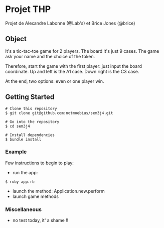 # Projet THP
Projet de Alexandre Labonne (@Lab's) et Brice Jones (@brice)


## Object
It's a tic-tac-toe game for 2 players. The board it's just 9 cases.
The game ask your name and the choice of the token.

Therefore, start the game with the first player: just input the board coordinate.
Up and left is the A1 case. Down right is the C3 case.

At the end, two options: even or one player win.

## Getting Started
```
# Clone this repository
$ git clone git@github.com:notmoebius/sem3j4.git

# Go into the repository
$ cd sem3j4

# Install dependencies
$ bundle install
```

### Example
Few instructions to begin to play:
- run the app:

```
$ ruby app.rb
```
- launch the method: Application.new.perform
- launch game methods


### Miscellaneous
- no test today, it' a shame !!

